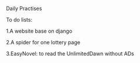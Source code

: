 Daily Practises

To do lists:

1.A website base on django

2.A spider for one lottery page

3.EasyNovel:
    to read the UnlimitedDawn without ADs
